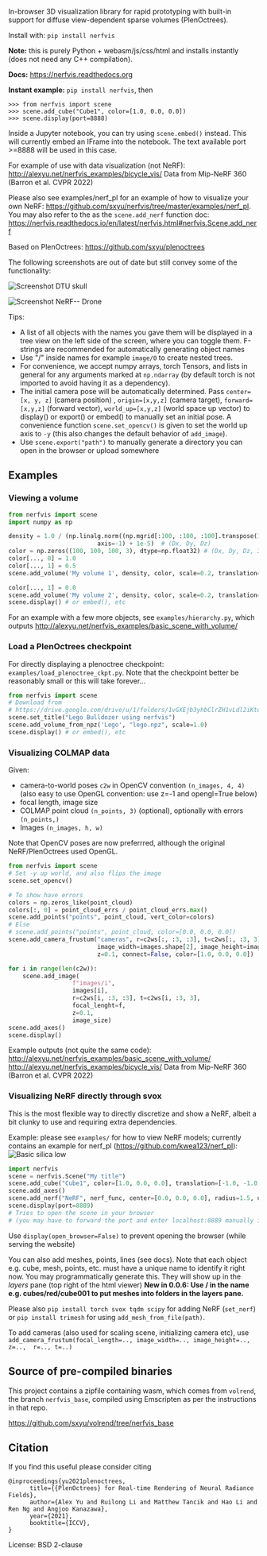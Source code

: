 In-browser 3D visualization library for rapid prototyping with built-in support for
diffuse view-dependent sparse volumes (PlenOctrees).

Install with:
`pip install nerfvis`

**Note:** this is purely Python + webasm/js/css/html and installs instantly (does not need any C++ compilation).

**Docs:** https://nerfvis.readthedocs.org

**Instant example:** `pip install nerfvis`, then
```
>>> from nerfvis import scene
>>> scene.add_cube("Cube1", color=[1.0, 0.0, 0.0])
>>> scene.display(port=8888)
```

Inside a Jupyter notebook, you can try using `scene.embed()` instead. This will currently embed an IFrame into the notebook. The text available port >=8888 will be used in this case.


For example of use with data visualization (not NeRF):
http://alexyu.net/nerfvis_examples/bicycle_vis/
Data from Mip-NeRF 360 (Barron et al. CVPR 2022)


Please also see examples/nerf_pl for an example of how to visualize your own NeRF:
<https://github.com/sxyu/nerfvis/tree/master/examples/nerf_pl>.
You may also refer to the as the `scene.add_nerf` function doc: https://nerfvis.readthedocs.io/en/latest/nerfvis.html#nerfvis.Scene.add_nerf

Based on PlenOctrees: https://github.com/sxyu/plenoctrees

The following screenshots are out of date but still convey some of the functionality:

![Screenshot DTU skull](https://raw.githubusercontent.com/sxyu/nerfvis/master/img/skull.gif)

![Screenshot NeRF-- Drone](https://raw.githubusercontent.com/sxyu/nerfvis/master/img/youtube_drone.gif)


Tips:

- A list of all objects with the names you gave them will be displayed in a tree view on the left side of the screen, where you can toggle them. F-strings are recommended for automatically generating object names
- Use "/" inside names for example `image/0` to create nested trees.
- For convenience, we accept numpy arrays, torch Tensors, and lists in general for any arguments marked at `np.ndarray`  (by default torch is not imported to avoid having it as a dependency). 
- The initial camera pose will be automatically determined. Pass `center=[x, y, z]` (camera position) ,
    `origin=[x,y,z]` (camera target), `forward=[x,y,z]` (forward vector), `world_up=[x,y,z]` (world space up vector) to display() or export() or embed() to manually set an initial pose. 
    A convenience function `scene.set_opencv()` is given to set the world up axis to `-y` (this also changes the default behavior of `add_image`).
- Use `scene.export("path")` to manually generate a directory you can open in the browser or upload somewhere


## Examples

### Viewing a volume

```python
from nerfvis import scene
import numpy as np

density = 1.0 / (np.linalg.norm((np.mgrid[:100, :100, :100].transpose(1, 2, 3, 0) - 45.5) / 50,
                         axis=-1) + 1e-5)  # (Dx, Dy, Dz)
color = np.zeros((100, 100, 100, 3), dtype=np.float32) # (Dx, Dy, Dz, 3)
color[..., 0] = 1.0
color[..., 1] = 0.5
scene.add_volume('My volume 1', density, color, scale=0.2, translation=[-1, 0, 0])

color[..., 1] = 0.0
scene.add_volume('My volume 2', density, color, scale=0.2, translation=[1, 0, 0])
scene.display() # or embed(), etc
```

For an example with a few more objects, see `examples/hierarchy.py`, which outputs
http://alexyu.net/nerfvis_examples/basic_scene_with_volume/

### Load a PlenOctrees checkpoint

For directly displaying a plenoctree checkpoint: `examples/load_plenoctree_ckpt.py`.
Note that the checkpoint better be reasonably small or this will take forever...

```python
from nerfvis import scene
# Download from
# https://drive.google.com/drive/u/1/folders/1vGXEjb3yhbClrZH1vLdl2iKtowfinWOg
scene.set_title("Lego Bulldozer using nerfvis")
scene.add_volume_from_npz('Lego', "lego.npz", scale=1.0)
scene.display() # or embed(), etc
```

### Visualizing COLMAP data

Given:
- camera-to-world poses `c2w` in OpenCV convention `(n_images, 4, 4)`
  (also easy to use OpenGL convention: use z=-1 and opengl=True below)
- focal length, image size
- COLMAP point cloud `(n_points, 3)` (optional), optionally with errors `(n_points,)`
- Images `(n_images, h, w)`

Note that OpenCV poses are now preferrred,
although the original NeRF/PlenOctrees used OpenGL.

```python
from nerfvis import scene
# Set -y up world, and also flips the image
scene.set_opencv() 

# To show have errors
colors = np.zeros_like(point_cloud)
colors[:, 0] = point_cloud_errs / point_cloud_errs.max()
scene.add_points("points", point_cloud, vert_color=colors)
# Else
# scene.add_points("points", point_cloud, color=[0.0, 0.0, 0.0])
scene.add_camera_frustum("cameras", r=c2ws[:, :3, :3], t=c2ws[:, :3, 3], focal_length=f,
                         image_width=images.shape[2], image_height=images.shape[1],
                         z=0.1, connect=False, color=[1.0, 0.0, 0.0])

for i in range(len(c2w)):
    scene.add_image(
                  f"images/i",
                  images[i],
                  r=c2ws[i, :3, :3], t=c2ws[i, :3, 3],
                  focal_lenght=f,
                  z=0.1,
                  image_size)
scene.add_axes()
scene.display()
```

Example outputs (not quite the same code):
http://alexyu.net/nerfvis_examples/basic_scene_with_volume/
http://alexyu.net/nerfvis_examples/bicycle_vis/
Data from Mip-NeRF 360 (Barron et al. CVPR 2022)

### Visualizing NeRF directly through svox

This is the most flexible way to directly discretize and show a NeRF,
albeit a bit clunky to use and requiring extra dependencies.

Example: please see `examples/` for how to view NeRF models; currently contains an example for nerf_pl (https://github.com/kwea123/nerf_pl):
![Basic silica low ](https://raw.githubusercontent.com/sxyu/nerfvis/master/img/silica_low.gif)

```python
import nerfvis
scene = nerfvis.Scene("My title")
scene.add_cube("Cube1", color=[1.0, 0.0, 0.0], translation=[-1.0, -1.0, 0.0])
scene.add_axes()
scene.add_nerf("NeRF", nerf_func, center=[0.0, 0.0, 0.0], radius=1.5, use_dirs=True)
scene.display(port=8889)
# Tries to open the scene in your browser
# (you may have to forward the port and enter localhost:8889 manually if over ssh)
```

Use `display(open_browser=False)` to prevent opening the browser (while serving the website)

You can also add meshes, points, lines (see docs).
Note that each object e.g. cube, mesh, points, etc. must have a unique name to identify it
right now. You may programmatically generate this. They will show up in the *layers* pane
(top right of the html viewer)
**New in 0.0.6: Use / in the name e.g. cubes/red/cube001 to put meshes into folders in the layers pane.**


Please also `pip install torch svox tqdm scipy` for adding NeRF (`set_nerf`)
or `pip install trimesh` for using `add_mesh_from_file(path)`.

To add cameras (also used for scaling scene, initializing camera etc), use 
`add_camera_frustum(focal_length=.., image_width=.., image_height=.., z=..,  r=.., t=..)`


## Source of pre-compiled binaries

This project contains a zipfile containing wasm, which comes from  `volrend`, the branch `nerfvis_base`, compiled using Emscripten as per the instructions in that repo.

https://github.com/sxyu/volrend/tree/nerfvis_base

## Citation

If you find  this useful please consider citing
```
@inproceedings{yu2021plenoctrees,
      title={{PlenOctrees} for Real-time Rendering of Neural Radiance Fields},
      author={Alex Yu and Ruilong Li and Matthew Tancik and Hao Li and Ren Ng and Angjoo Kanazawa},
      year={2021},
      booktitle={ICCV},
}
```

License: BSD 2-clause
